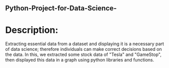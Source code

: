 ## Python-Project-for-Data-Science-
# Description:
Extracting essential data from a dataset and displaying it is a necessary part of data science; therefore individuals can make correct decisions based on the data. In this, we extracted some stock data of "Tesla" and "GameStop", then displayed this data in a graph using python libraries and functions.
